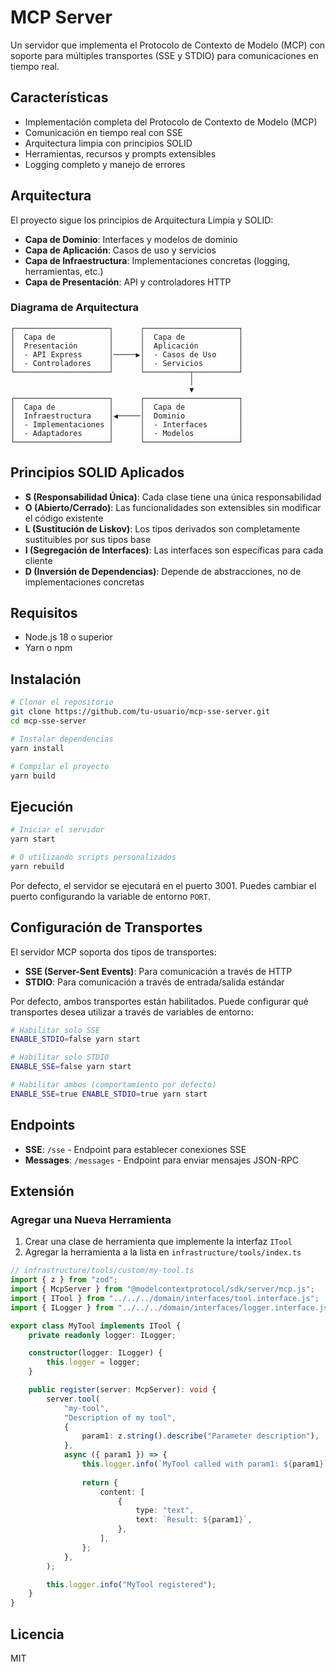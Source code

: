 # MCP Server

Un servidor que implementa el Protocolo de Contexto de Modelo (MCP) con soporte para múltiples transportes (SSE y STDIO) para comunicaciones en tiempo real.

## Características

- Implementación completa del Protocolo de Contexto de Modelo (MCP)
- Comunicación en tiempo real con SSE
- Arquitectura limpia con principios SOLID
- Herramientas, recursos y prompts extensibles
- Logging completo y manejo de errores

## Arquitectura

El proyecto sigue los principios de Arquitectura Limpia y SOLID:

- **Capa de Dominio**: Interfaces y modelos de dominio
- **Capa de Aplicación**: Casos de uso y servicios
- **Capa de Infraestructura**: Implementaciones concretas (logging, herramientas, etc.)
- **Capa de Presentación**: API y controladores HTTP

### Diagrama de Arquitectura

```
┌─────────────────────┐      ┌─────────────────────┐
│  Capa de            │      │  Capa de            │
│  Presentación       │      │  Aplicación         │
│  - API Express      │─────▶│  - Casos de Uso     │
│  - Controladores    │      │  - Servicios        │
└─────────────────────┘      └──────────┬──────────┘
                                        │
                                        ▼
┌─────────────────────┐      ┌─────────────────────┐
│  Capa de            │      │  Capa de            │
│  Infraestructura    │◀─────│  Dominio            │
│  - Implementaciones │      │  - Interfaces       │
│  - Adaptadores      │      │  - Modelos          │
└─────────────────────┘      └─────────────────────┘
```

## Principios SOLID Aplicados

- **S (Responsabilidad Única)**: Cada clase tiene una única responsabilidad
- **O (Abierto/Cerrado)**: Las funcionalidades son extensibles sin modificar el código existente
- **L (Sustitución de Liskov)**: Los tipos derivados son completamente sustituibles por sus tipos base
- **I (Segregación de Interfaces)**: Las interfaces son específicas para cada cliente
- **D (Inversión de Dependencias)**: Depende de abstracciones, no de implementaciones concretas

## Requisitos

- Node.js 18 o superior
- Yarn o npm

## Instalación

```bash
# Clonar el repositorio
git clone https://github.com/tu-usuario/mcp-sse-server.git
cd mcp-sse-server

# Instalar dependencias
yarn install

# Compilar el proyecto
yarn build
```

## Ejecución

```bash
# Iniciar el servidor
yarn start

# O utilizando scripts personalizados
yarn rebuild
```

Por defecto, el servidor se ejecutará en el puerto 3001. Puedes cambiar el puerto configurando la variable de entorno `PORT`.

## Configuración de Transportes

El servidor MCP soporta dos tipos de transportes:

- **SSE (Server-Sent Events)**: Para comunicación a través de HTTP
- **STDIO**: Para comunicación a través de entrada/salida estándar

Por defecto, ambos transportes están habilitados. Puede configurar qué transportes desea utilizar a través de variables de entorno:

```bash
# Habilitar solo SSE
ENABLE_STDIO=false yarn start

# Habilitar solo STDIO
ENABLE_SSE=false yarn start

# Habilitar ambos (comportamiento por defecto)
ENABLE_SSE=true ENABLE_STDIO=true yarn start
```

## Endpoints

- **SSE**: `/sse` - Endpoint para establecer conexiones SSE
- **Messages**: `/messages` - Endpoint para enviar mensajes JSON-RPC

## Extensión

### Agregar una Nueva Herramienta

1. Crear una clase de herramienta que implemente la interfaz `ITool`
2. Agregar la herramienta a la lista en `infrastructure/tools/index.ts`

```typescript
// infrastructure/tools/custom/my-tool.ts
import { z } from "zod";
import { McpServer } from "@modelcontextprotocol/sdk/server/mcp.js";
import { ITool } from "../../../domain/interfaces/tool.interface.js";
import { ILogger } from "../../../domain/interfaces/logger.interface.js";

export class MyTool implements ITool {
    private readonly logger: ILogger;

    constructor(logger: ILogger) {
        this.logger = logger;
    }

    public register(server: McpServer): void {
        server.tool(
            "my-tool",
            "Description of my tool",
            {
                param1: z.string().describe("Parameter description"),
            },
            async ({ param1 }) => {
                this.logger.info(`MyTool called with param1: ${param1}`);
                
                return {
                    content: [
                        {
                            type: "text",
                            text: `Result: ${param1}`,
                        },
                    ],
                };
            },
        );

        this.logger.info("MyTool registered");
    }
}
```

## Licencia

MIT
